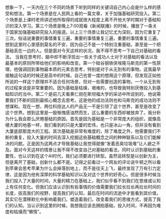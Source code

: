


想象一下，一天内在三个不同的场景下听到同样的关键词自己内心会是什么样的感受和想法。第一个场景是在人民网上看的一篇文章，关于加强基础研究投入。第二个场景是上课时老师讲述他所取得的成就很大程度上离不开他大学时期对于基础知识的深入学习。第三个场景是晚上7:00观看《新闻联播》的时候，播放了一条关于国家加强基础研究投入的报道。以上三个场景让我记忆尤为深刻，因为它重复了三次。俗话说重要的事情重复三遍，重要的事情重复三遍，重要的事情重复三遍。想到这里时心里感到莫名的不安，因为自己不是一个特别注重基础，甚至是一个把基础丢在一边的人。但是面对今天这样的状况，我不得不思考一下自己对基础的看法。
当我在思考时，脑中却不断浮现出一些关于成功人士对于对基础的看法以及最基本的原则所带给他们的影响和改变。第一个硅谷钢铁侠埃隆马斯克的第一性原理，他强调回到事物最本质的元素去思考，特别是对于从无到有的事物。这我最早接触这句话的时候还是高中的时候。自己也曾一度的想用这个原理，但发现正如他所说的一样这个原理并不适合任何场景，但对一些需要创造的事物，一个从无到有的过程来说是非常重要的。因为基础是枯燥，艰难的，也导致我特别厌倦投入到基础知识的当中。第二个是前几天看黄仁勋在斯坦福大学的采访中所说到的，他说需要我们不断的回到最核心概念去思考。这是他的成功法则也和马斯克的成功法则不想谋和。现在一想，两位科技达人的产品无一不是引领了这个世界，甚至是改变了这个世界。想到这里是一股惭愧感油然而生，这么重要的东西却被放弃了。我分析为什么我会那么厌倦基础的原因，首先是因为基础是一个非常庞大的组织，就像高楼大厦的地基一样，我们看到的只是大厦的宏伟，也只是冰山一角，但并没有看到大厦底部那庞大的工程。其次基础是非常有难度的，除了难度之外，他需要我们不断的重复，投入大量的时间去深入挖掘这些基础概念之间的种种联系以及它们能解决的问题。正是因为这两点才导致基础让我觉得就像“发着恶臭垃圾堆”让人避之不及。面对今天这样的情景让我不得不改变自己对基础的看法，同时认识到基础的重要性，也认识到在这个AI时代，我们必须要进行转型。虽然说转型是以创新为主，但是离开了基础，创新什么都不是。记得之前看过一个网友的评论说牛顿之所以看到苹果会思考苹果为什么会掉落到地上，而不是往天上飞，最终发现了万有引力定律，这是因为他有深厚的科学基础知识以及对这个世界的好奇心。但是很多时候当我们投入了大量的时间，大量的精力在基础上，我们似乎看不到我们在思维或认知上有任何变化。但我们应该认识到有些事情的价值需要我们拉长拉长再拉长时间的长度，拔高我们的视野，提高我们的认知，最后在时间的流逝中才能看到其价值，其实它在潜移默化中影响着我们，塑造着我们，改变着我们的思维方式，提高了我们的认知。当认识到这里的时候，我想我应该去拥抱基础，投入时间，不再因为难度和枯燥而“懒惰”。